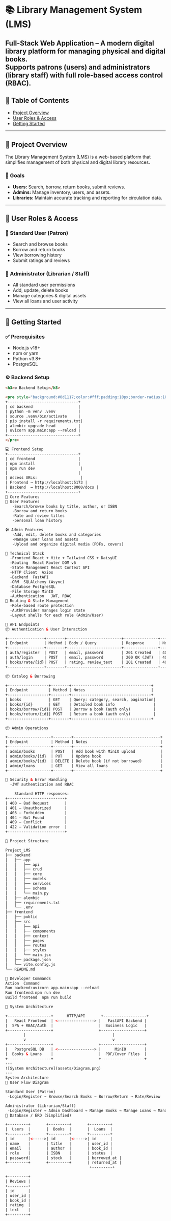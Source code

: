 # 📚 Library Management System (LMS)

Full-Stack Web Application – A modern digital library platform for managing physical and digital books.  
Supports patrons (users) and administrators (library staff) with full role-based access control (RBAC).
---
## 🔹 Table of Contents
- [Project Overview](#-project-overview)
- [User Roles & Access](#-user-roles--access)
- [Getting Started](#-getting-started)
---
## 🔹 Project Overview
The Library Management System (LMS) is a web-based platform that simplifies management of both physical and digital library resources.

### 🎯 Goals
- **Users:** Search, borrow, return books, submit reviews.  
- **Admins:** Manage inventory, users, and assets.  
- **Libraries:** Maintain accurate tracking and reporting for circulation data.
---
## 🔹 User Roles & Access
### 👤 Standard User (Patron)
- Search and browse books  
- Borrow and return books  
- View borrowing history  
- Submit ratings and reviews  

### 🧭 Administrator (Librarian / Staff)
- All standard user permissions  
- Add, update, delete books  
- Manage categories & digital assets  
- View all loans and user activity  
---
## 🔹 Getting Started
### ✅ Prerequisites
- Node.js v18+
- npm or yarn
- Python v3.8+
- PostgreSQL
### ⚙️ Backend Setup
```html
<h3>⚙️ Backend Setup</h3>

<pre style="background:#0d1117;color:#fff;padding:10px;border-radius:10px;font-family:monospace;">
+-------------------------------+
| cd backend                    |
| python -m venv .venv          |
| source .venv/bin/activate     |
| pip install -r requirements.txt|
| alembic upgrade head          |
| uvicorn app.main:app --reload |
+-------------------------------+
</pre>

💻 Frontend Setup
+-------------------------------+
| cd frontend                   |
| npm install                   |
| npm run dev                    |
|                               |
| Access URLs:                   |
| Frontend → http://localhost:5173 |
| Backend  → http://localhost:8000/docs |
+-------------------------------+
🔹 Core Features
👥 User Features
   -Search/browse books by title, author, or ISBN
   -Borrow and return books
   -Rate and review titles
   -personal loan history

🛠️ Admin Features
   -Add, edit, delete books and categories
   -Manage user loans and assets
   -Upload and organize digital media (PDFs, covers)

🔹 Technical Stack
  -Frontend	React + Vite + Tailwind CSS + DaisyUI
  -Routing	React Router DOM v6
  -State Management	React Context API
  -HTTP Client	Axios
  -Backend	FastAPI
  -ORM	SQLAlchemy (Async)
  -Database	PostgreSQL
  -File Storage	MinIO
  -Authentication	JWT, RBAC
🔹 Routing & State Management
  -Role-based route protection
  -AuthProvider manages login state
  -Layout shells for each role (Admin/User)

🔹 API Endpoints
📦 Authentication & User Interaction

+----------------+--------+------------------------+---------------+---------------------------+
| Endpoint       | Method | Body / Query           | Response      | Notes                     |
+----------------+--------+------------------------+---------------+---------------------------+
| auth/register  | POST   | email, password        | 201 Created   | 409 if email exists       |
| auth/login     | POST   | email, password        | 200 OK (JWT)  | 401 Unauthorized          |
| books/rate/{id}| POST   | rating, review_text    | 201 Created   | 400 if already rated      |
+----------------+--------+------------------------+---------------+---------------------------+

📦 Catalog & Borrowing

+------------------+--------+-----------------------------------+
| Endpoint         | Method | Notes                             |
+------------------+--------+-----------------------------------+
| books            | GET    | Query: category, search, pagination|
| books/{id}       | GET    | Detailed book info                 |
| books/borrow/{id}| POST   | Borrow a book (auth only)          |
| books/return/{id}| POST   | Return a book (auth only)          |
+------------------+--------+-----------------------------------+

📦 Admin Operations

+-------------------+--------+--------------------------------------+
| Endpoint          | Method | Notes                                |
+-------------------+--------+--------------------------------------+
| admin/books       | POST   | Add book with MinIO upload           |
| admin/books/{id}  | PUT    | Update book                          |
| admin/books/{id}  | DELETE | Delete book (if not borrowed)        |
| admin/loans       | GET    | View all loans                       |
+-------------------+--------+--------------------------------------+

🔹 Security & Error Handling
  -JWT authentication and RBAC

    Standard HTTP responses:
+-------------------------+
| 400 – Bad Request       |
| 401 – Unauthorized      |
| 403 – Forbidden         |
| 404 – Not Found         |
| 409 – Conflict          |
| 422 – Validation error  |
+-------------------------+

🔹 Project Structure

Project_LMS
├── backend
│   ├── app
│   │   ├── api 
|   |   ├── crud
│   │   ├── core  
│   │   ├── models    
│   │   ├── services
|   |   ├── schema
│   │   └── main.py
│   ├── alembic       
│   ├── requirements.txt
│   └── .env
├── frontend
│   ├── public
│   ├── src
│   │   ├── api
│   │   ├── components
│   │   ├── context
│   │   ├── pages
│   │   ├── routes
│   │   ├── styles
│   │   └── main.jsx
│   ├── package.json
│   └── vite.config.js
└── README.md

🔹 Developer Commands
Action	Command
Run backend:uvicorn app.main:app --reload
Run frontend:npm run dev
Build frontend	npm run build

🔹 System Architecture

+-------------------+      HTTP/API       +-------------------+
|   React Frontend  | <----------------> |   FastAPI Backend |
|  SPA + RBAC/Auth  |                    |  Business Logic   |
+-------------------+                    +-------------------+
        |                                      |
        v                                      v
+-------------------+                    +-------------------+
|   PostgreSQL DB   | <----------------> |      MinIO        |
|  Books & Loans    |                    |  PDF/Cover Files  |
+-------------------+                    +-------------------+
---
![System Architecture](assets/Diagram.png)
---
System Architecture
🔹 User Flow Diagram

Standard User (Patron)
 -Login/Register → Browse/Search Books → Borrow/Return → Rate/Review

Administrator (Librarian/Staff)
 -Login/Register → Admin Dashboard → Manage Books → Manage Loans → Manage Assets
🔹 Database / ERD (Simplified)

+---------+       +---------+       +---------+
|  Users  |       |  Books  |       |  Loans  |
+---------+       +---------+       +---------+
| id      |<----->| id      |<----->| id      |
| name    |       | title   |       | user_id |
| email   |       | author  |       | book_id |
| role    |       | ISBN    |       | status  |
| password|       | stock   |       | borrowed_at |
+---------+       +---------+       | returned_at |
                                     +---------+

+---------+
| Reviews |
+---------+
| id      |
| user_id |
| book_id |
| rating  |
| text    |
+---------+

